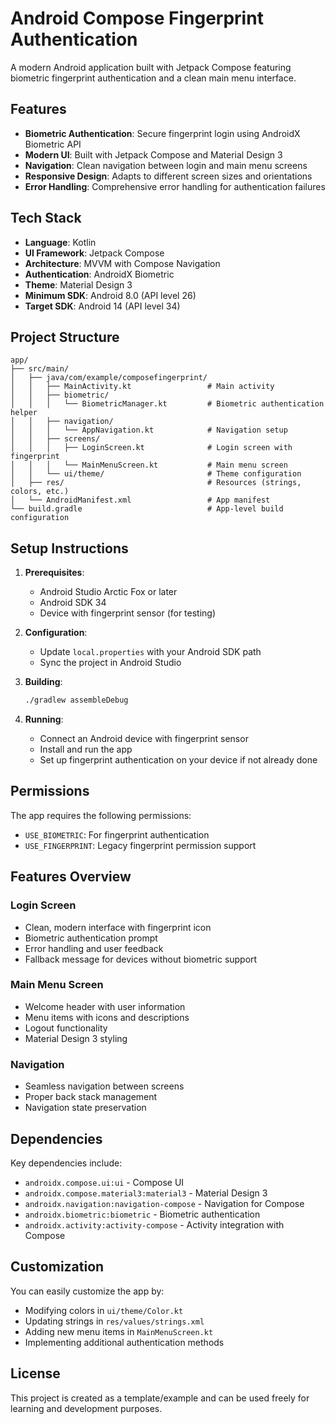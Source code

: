 # Android Compose Fingerprint Authentication

A modern Android application built with Jetpack Compose featuring biometric fingerprint authentication and a clean main menu interface.

## Features

- **Biometric Authentication**: Secure fingerprint login using AndroidX Biometric API
- **Modern UI**: Built with Jetpack Compose and Material Design 3
- **Navigation**: Clean navigation between login and main menu screens
- **Responsive Design**: Adapts to different screen sizes and orientations
- **Error Handling**: Comprehensive error handling for authentication failures

## Tech Stack

- **Language**: Kotlin
- **UI Framework**: Jetpack Compose
- **Architecture**: MVVM with Compose Navigation
- **Authentication**: AndroidX Biometric
- **Theme**: Material Design 3
- **Minimum SDK**: Android 8.0 (API level 26)
- **Target SDK**: Android 14 (API level 34)

## Project Structure

```
app/
├── src/main/
│   ├── java/com/example/composefingerprint/
│   │   ├── MainActivity.kt                 # Main activity
│   │   ├── biometric/
│   │   │   └── BiometricManager.kt         # Biometric authentication helper
│   │   ├── navigation/
│   │   │   └── AppNavigation.kt            # Navigation setup
│   │   ├── screens/
│   │   │   ├── LoginScreen.kt              # Login screen with fingerprint
│   │   │   └── MainMenuScreen.kt           # Main menu screen
│   │   └── ui/theme/                       # Theme configuration
│   ├── res/                                # Resources (strings, colors, etc.)
│   └── AndroidManifest.xml                 # App manifest
└── build.gradle                            # App-level build configuration
```

## Setup Instructions

1. **Prerequisites**:
   - Android Studio Arctic Fox or later
   - Android SDK 34
   - Device with fingerprint sensor (for testing)

2. **Configuration**:
   - Update `local.properties` with your Android SDK path
   - Sync the project in Android Studio

3. **Building**:
   ```bash
   ./gradlew assembleDebug
   ```

4. **Running**:
   - Connect an Android device with fingerprint sensor
   - Install and run the app
   - Set up fingerprint authentication on your device if not already done

## Permissions

The app requires the following permissions:
- `USE_BIOMETRIC`: For fingerprint authentication
- `USE_FINGERPRINT`: Legacy fingerprint permission support

## Features Overview

### Login Screen
- Clean, modern interface with fingerprint icon
- Biometric authentication prompt
- Error handling and user feedback
- Fallback message for devices without biometric support

### Main Menu Screen
- Welcome header with user information
- Menu items with icons and descriptions
- Logout functionality
- Material Design 3 styling

### Navigation
- Seamless navigation between screens
- Proper back stack management
- Navigation state preservation

## Dependencies

Key dependencies include:
- `androidx.compose.ui:ui` - Compose UI
- `androidx.compose.material3:material3` - Material Design 3
- `androidx.navigation:navigation-compose` - Navigation for Compose
- `androidx.biometric:biometric` - Biometric authentication
- `androidx.activity:activity-compose` - Activity integration with Compose

## Customization

You can easily customize the app by:
- Modifying colors in `ui/theme/Color.kt`
- Updating strings in `res/values/strings.xml`
- Adding new menu items in `MainMenuScreen.kt`
- Implementing additional authentication methods

## License

This project is created as a template/example and can be used freely for learning and development purposes.
